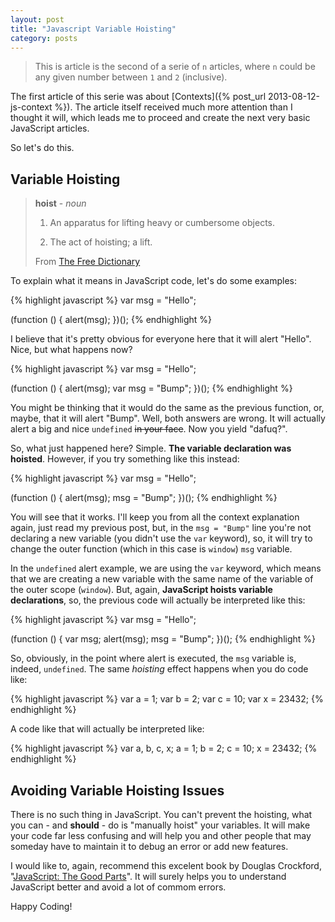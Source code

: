 ```yaml
---
layout: post
title: "Javascript Variable Hoisting"
category: posts
---
```


> This is article is the second of a serie of `n` articles, where `n` could
> be any given number between `1` and `2` (inclusive).

The first article of this serie was about [Contexts]({% post_url 2013-08-12-js-context %}).
The article itself received much more attention than I thought it will, which leads me
to proceed and create the next very basic JavaScript articles.

So let's do this.

## Variable Hoisting

> **hoist** - _noun_
>
> 1. An apparatus for lifting heavy or cumbersome objects.
>
> 2. The act of hoisting; a lift.
>
> From [The Free Dictionary](http://www.thefreedictionary.com/hoist)

To explain what it means in JavaScript code, let's do some examples:

{% highlight javascript %}
var msg = "Hello";

(function () {
  alert(msg);
})();
{% endhighlight %}

I believe that it's pretty obvious for everyone here that it will
alert "Hello". Nice, but what happens now?

{% highlight javascript %}
var msg = "Hello";

(function () {
  alert(msg);
  var msg = "Bump";
})();
{% endhighlight %}

You might be thinking that it would do the same as the previous function,
or, maybe, that it will alert "Bump". Well, both answers are wrong. It will
actually alert a big and nice `undefined` ~~in your face~~.
Now you yield "dafuq?".

So, what just happened here? Simple. **The variable declaration was hoisted**.
However, if you try something like this instead:

{% highlight javascript %}
var msg = "Hello";

(function () {
  alert(msg);
  msg = "Bump";
})();
{% endhighlight %}

You will see that it works. I'll keep you from all the context explanation
again, just read my previous post, but, in the `msg = "Bump"` line you're
not declaring a new variable (you didn't use the `var` keyword), so, it
will try to change the outer function (which in this case is `window`)
`msg` variable.

In the `undefined` alert example, we are using the `var` keyword, which means
that we are creating a new variable with the same name of the variable of the
outer scope (`window`). But, again, **JavaScript hoists variable declarations**,
so, the previous code will actually be interpreted like this:

{% highlight javascript %}
var msg = "Hello";

(function () {
  var msg;
  alert(msg);
  msg = "Bump";
})();
{% endhighlight %}

So, obviously, in the point where alert is executed, the `msg` variable is,
indeed, `undefined`. The same _hoisting_ effect happens when you do code like:

{% highlight javascript %}
var a = 1;
var b = 2;
var c = 10;
var x = 23432;
{% endhighlight %}

A code like that will actually be interpreted like:

{% highlight javascript %}
var a, b, c, x;
a = 1;
b = 2;
c = 10;
x = 23432;
{% endhighlight %}

## Avoiding Variable Hoisting Issues

There is no such thing in JavaScript. You can't prevent the hoisting, what you
can - and **should** - do is "manually hoist" your variables. It will make
your code far less confusing and  will help you and other people that may
someday have to maintain it to debug an error or add new features.

I would like to, again, recommend this excelent book by Douglas Crockford,
"[JavaScript: The Good Parts][book]". It will surely helps you to
understand JavaScript better and avoid a lot of commom errors.

[book]: http://www.amazon.com/gp/product/0596517742/ref=as_li_qf_sp_asin_tl?ie=UTF8&camp=1789&creative=9325&creativeASIN=0596517742&linkCode=as2&tag=carlbeck-20



Happy Coding!

